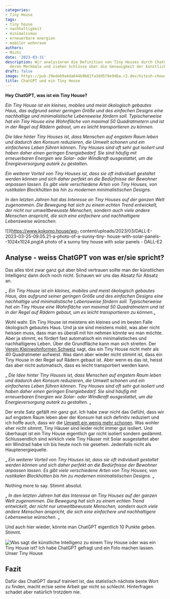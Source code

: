 ```yaml
---
categories:
- Tiny House
tags:
- tiny house
- nachhaltigkeit
- minimalismus
- erneuerbare energien
- mobiler wohnraum
authors:
- Michi
date: '2023-03-31'
description: Wir analysieren die Definition von Tiny Houses durch ChatGPT, diskutieren
  deren Merkmale und ziehen Schlüsse über die Genauigkeit der künstlichen Intelligenz.
draft: false
image: https://pub-29ede69a4da644b9b81fa3dd5f8e9d6a.r2.dev/hitesh-choudhary-t1PaIbMTJIM-unsplash-1.webp
title: ChatGPT und ein Tiny House
---
```


**Hey ChatGPT, was ist ein Tiny House?**

_Ein Tiny House ist ein kleines, mobiles und meist ökologisch gebautes Haus,
das aufgrund seiner geringen Größe und des einfachen Designs eine nachhaltige
und minimalistische Lebensweise fördern soll. Typischerweise hat ein Tiny
House eine Wohnfläche von maximal 50 Quadratmetern und ist in der Regel auf
Rädern gebaut, um es leicht transportieren zu können._

_Die Idee hinter Tiny Houses ist, dass Menschen auf engstem Raum leben und
dadurch den Konsum reduzieren, die Umwelt schonen und ein einfacheres Leben
führen können. Tiny Houses sind oft sehr gut isoliert und haben daher einen
geringen Energiebedarf. Sie sind häufig mit erneuerbaren Energien wie Solar-
oder Windkraft ausgestattet, um die Energieversorgung autark zu gestalten._

_Ein weiterer Vorteil von Tiny Houses ist, dass sie oft individuell gestaltet
werden können und sich daher perfekt an die Bedürfnisse der Bewohner anpassen
lassen. Es gibt viele verschiedene Arten von Tiny Houses, von rustikalen
Blockhütten bis hin zu modernen minimalistischen Designs._

_In den letzten Jahren hat das Interesse an Tiny Houses auf der ganzen Welt
zugenommen. Die Bewegung hat sich zu einem echten Trend entwickelt, der nicht
nur umweltbewusste Menschen, sondern auch viele andere Menschen anspricht, die
sich eine einfachere und nachhaltigere Lebensweise wünschen._

![](https://www.kokomo.house/wp-
content/uploads/2023/03/DALL·E-2023-03-25-09.05.21-a-photo-of-a-sunny-tiny-
house-with-solar-panels--1024x1024.png)A photo of a sunny tiny house with
solar panels - DALL-E2

## Analyse - weiss ChatGPT von was er/sie spricht?

Das alles tönt zwar ganz gut aber blind vertrauen sollte man der künstlichen
Intelligenz dann doch noch nicht. Schauen wir uns das Absatz für Absatz an.

_„ Ein Tiny House ist ein kleines, mobiles und meist ökologisch gebautes Haus,
das aufgrund seiner geringen Größe und des einfachen Designs eine nachhaltige
und minimalistische Lebensweise fördern soll. Typischerweise hat ein Tiny
House eine Wohnfläche von maximal 50 Quadratmetern und ist in der Regel auf
Rädern gebaut, um es leicht transportieren zu können._„

Wohl wahr. Ein Tiny House ist meistens ein kleines und im besten Falle
ökologisch gebautes Haus. Und ja sie sind meistens mobil, was aber nicht
heissen muss, dass man es überall mit hin nehmen könnte wo man möchte. Aber ja
stimmt, es fördert fast automatisch ein minimalistisches und nachhaltigeres
Leben. Über die Grundfläche kann man sich streiten. Der [Verein Kleinwohnformen Schweiz](https://kleinwohnformen.ch/) sagt, das ein Tiny House
nicht mehr als 40 Quadratmeter aufweist. Was dann aber wieder nicht stimmt
ist, dass ein Tiny House in der Regel auf Rädern gebaut ist. Aber wenn es das
ist, heisst das aber nicht automatisch, dass es leicht transportiert werden
kann.

„ _Die Idee hinter Tiny Houses ist, dass Menschen auf engstem Raum leben und
dadurch den Konsum reduzieren, die Umwelt schonen und ein einfacheres Leben
führen können. Tiny Houses sind oft sehr gut isoliert und haben daher einen
geringen Energiebedarf. Sie sind häufig mit erneuerbaren Energien wie Solar-
oder Windkraft ausgestattet, um die Energieversorgung autark zu gestalten._ „

Der erste Satz gefällt mir ganz gut. Ich habe zwar nicht das Gefühl, dass wir
auf engstem Raum leben aber der Konsum hat sich definitiv reduziert und ich
hoffe auch, dass wir die [Umwelt ein wenig mehr schonen](https://www.kokomo.house/tiny-house/how-to-shit-in-a-tiny/). Was
wohler eher nicht sitmmt, Tiny Häuser sind leider nicht immer gut isoliert.
Und überhaupt ist ein Tiny House eigentlich gar nicht isoliert sondern
gedämmt. Schlussendlich sind wirklich viele Tiny Häuser mit Solar ausgestattet
aber ein Windrad habe ich bis heute noch nie gesehen. Jedenfalls nicht als
Hauptenergiequelle.

„ _Ein weiterer Vorteil von Tiny Houses ist, dass sie oft individuell
gestaltet werden können und sich daher perfekt an die Bedürfnisse der Bewohner
anpassen lassen. Es gibt viele verschiedene Arten von Tiny Houses, von
rustikalen Blockhütten bis hin zu modernen minimalistischen Designs._ „

Nothing more to say. Stimmt absolut.

„ _In den letzten Jahren hat das Interesse an Tiny Houses auf der ganzen Welt
zugenommen. Die Bewegung hat sich zu einem echten Trend entwickelt, der nicht
nur umweltbewusste Menschen, sondern auch viele andere Menschen anspricht, die
sich eine einfachere und nachhaltigere Lebensweise wünschen._ „

Und auch hier wieder, könnte man ChatGPT eigentlich 10 Punkte geben. Stimmt.

![Was sagt die künstliche Intelligenz zu einem Tiny House oder was ein Tiny House ist? Ich habe ChatGPT gefragt und ein Foto machen
lassen.](data:image/gif;base64,R0lGODlhAQABAAAAACH5BAEKAAEALAAAAAABAAEAAAICTAEAOw==)![Was sagt die künstliche Intelligenz zu einem Tiny House oder was ein Tiny House
ist? Ich habe ChatGPT gefragt und ein Foto machen
lassen.](https://www.kokomo.house/wp-content/uploads/2022/10/20221007_123723-1-1024x768.jpg)Unser Tiny House

## Fazit

Dafür das ChatGPT darauf trainiert ist, das statistisch nächste beste Wort zu
finden, macht er/sie seine Arbeit gar nicht so schlecht. Hinterfragen schadet
aber natürlich trotzdem nie.